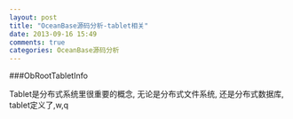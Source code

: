 ```yaml
---
layout: post
title: "OceanBase源码分析-tablet相关"
date: 2013-09-16 15:49
comments: true
categories: OceanBase源码分析
---
```


###ObRootTabletInfo

Tablet是分布式系统里很重要的概念, 无论是分布式文件系统, 还是分布式数据库, tablet定义了,w,q


